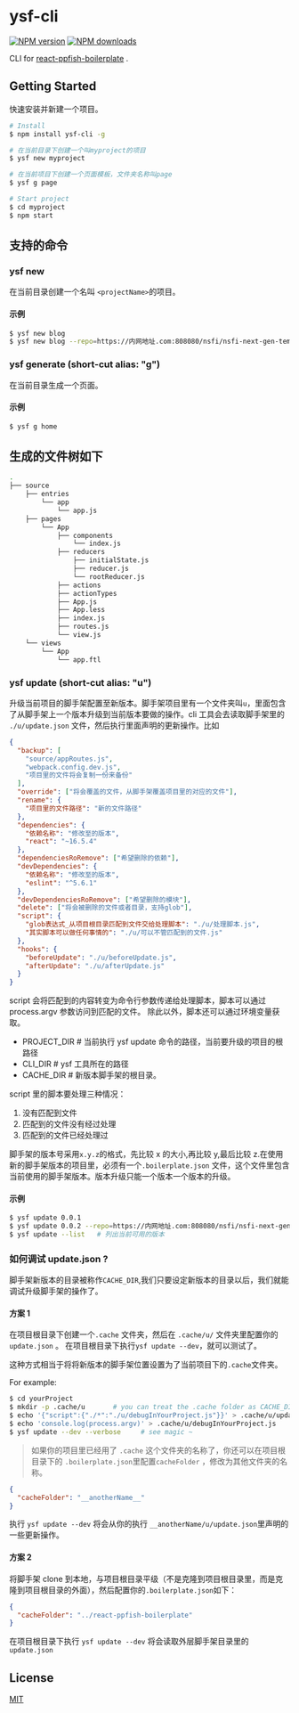 # ysf-cli

[![NPM version](https://img.shields.io/npm/v/ysf-cli.svg?style=flat)](https://npmjs.org/package/ysf-cli)
[![NPM downloads](http://img.shields.io/npm/dm/ysf-cli.svg?style=flat)](https://npmjs.org/package/ysf-cli)

CLI for [react-ppfish-boilerplate](https://github.com/NSFI/react-ppfish-boilerplate) .

## Getting Started

快速安装并新建一个项目。

```bash
# Install
$ npm install ysf-cli -g

# 在当前目录下创建一个叫myproject的项目
$ ysf new myproject

# 在当前项目下创建一个页面模板，文件夹名称叫page
$ ysf g page

# Start project
$ cd myproject
$ npm start
```

## 支持的命令

### ysf new <projectName>

在当前目录创建一个名叫 `<projectName>`的项目。

#### 示例

```bash
$ ysf new blog
$ ysf new blog --repo=https://内网地址.com:808080/nsfi/nsfi-next-gen-template.git # 自定义脚手架的仓库地址
```

### ysf generate <page> (short-cut alias: "g")

在当前目录生成一个页面。

#### 示例

```bash
$ ysf g home
```

## 生成的文件树如下

```bash
.
├── source
    ├── entries
        └── app
        	└── app.js
    ├── pages
        └── App
    		├── components
    			└── index.js
    		├── reducers
	    		├── initialState.js
	    		├── reducer.js
    			└── rootReducer.js
    		├── actions
    		├── actionTypes
    		├── App.js
    		├── App.less
    		├── index.js
    		├── routes.js
    		└── view.js
	└── views
	    └── App
	    	└── app.ftl
```

### ysf update <version> (short-cut alias: "u")

升级当前项目的脚手架配置至新版本。脚手架项目里有一个文件夹叫`u`，里面包含了从脚手架上一个版本升级到当前版本要做的操作。cli 工具会去读取脚手架里的 `./u/update.json` 文件，然后执行里面声明的更新操作。比如

```json
{
  "backup": [
    "source/appRoutes.js",
    "webpack.config.dev.js",
    "项目里的文件将会复制一份来备份"
  ],
  "override": ["将会覆盖的文件，从脚手架覆盖项目里的对应的文件"],
  "rename": {
    "项目里的文件路径": "新的文件路径"
  },
  "dependencies": {
    "依赖名称": "修改至的版本",
    "react": "~16.5.4"
  },
  "dependenciesRoRemove": ["希望删除的依赖"],
  "devDependencies": {
    "依赖名称": "修改至的版本",
    "eslint": "^5.6.1"
  },
  "devDependenciesRoRemove": ["希望删除的模块"],
  "delete": ["将会被删除的文件或者目录，支持glob"],
  "script": {
    "glob表达式_从项目根目录匹配到文件交给处理脚本": "./u/处理脚本.js",
    "其实脚本可以做任何事情的": "./u/可以不管匹配到的文件.js"
  },
  "hooks": {
    "beforeUpdate": "./u/beforeUpdate.js",
    "afterUpdate": "./u/afterUpdate.js"
  }
}
```

script 会将匹配到的内容转变为命令行参数传递给处理脚本，脚本可以通过 process.argv 参数访问到匹配的文件。
除此以外，脚本还可以通过环境变量获取。

- PROJECT_DIR # 当前执行 ysf update 命令的路径，当前要升级的项目的根路径
- CLI_DIR # ysf 工具所在的路径
- CACHE_DIR # 新版本脚手架的根目录。

script 里的脚本要处理三种情况：

1. 没有匹配到文件
2. 匹配到的文件没有经过处理
3. 匹配到的文件已经处理过

脚手架的版本号采用`x.y.z`的格式，先比较 x 的大小,再比较 y,最后比较 z.在使用新的脚手架版本的项目里，必须有一个`.boilerplate.json` 文件，这个文件里包含当前使用的脚手架版本。版本升级只能一个版本一个版本的升级。

#### 示例

```bash
$ ysf update 0.0.1
$ ysf update 0.0.2 --repo=https://内网地址.com:808080/nsfi/nsfi-next-gen-template.git
$ ysf update --list   # 列出当前可用的版本
```

### 如何调试 update.json ?

脚手架新版本的目录被称作`CACHE_DIR`,我们只要设定新版本的目录以后，我们就能调试升级脚手架的操作了。

#### 方案 1

在项目根目录下创建一个`.cache` 文件夹，然后在 `.cache/u/` 文件夹里配置你的 `update.json` 。
在项目根目录下执行`ysf update --dev`，就可以测试了。

这种方式相当于将将新版本的脚手架位置设置为了当前项目下的`.cache`文件夹。

For example:

```bash
$ cd yourProject
$ mkdir -p .cache/u       # you can treat the .cache folder as CACHE_DIR
$ echo '{"script":{"./*":"./u/debugInYourProject.js"}}' > .cache/u/update.json
$ echo 'console.log(process.argv)' > .cache/u/debugInYourProject.js
$ ysf update --dev --verbose     # see magic ~
```

> 如果你的项目里已经用了 `.cache` 这个文件夹的名称了，你还可以在项目根目录下的 `.boilerplate.json`里配置`cacheFolder` ，修改为其他文件夹的名称。

```json
{
  "cacheFolder": "__anotherName__"
}
```

执行 `ysf update --dev` 将会从你的执行 `__anotherName/u/update.json`里声明的一些更新操作。

#### 方案 2

将脚手架 clone 到本地，与项目根目录平级（不是克隆到项目根目录里，而是克隆到项目根目录的外面），然后配置你的`.boilerplate.json`如下：
```json
{
  "cacheFolder": "../react-ppfish-boilerplate"
}
```

在项目根目录下执行 `ysf update --dev` 将会读取外层脚手架目录里的`update.json`

## License

[MIT](https://tldrlegal.com/license/mit-license)
